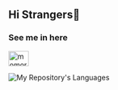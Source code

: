 ## Hi Strangers👋

<h3 align="left">See me in here</h3>
<p align="left">
<a href="https://instagram.com/momoriouht" target="blank"><img align="center" src="https://raw.githubusercontent.com/rahuldkjain/github-profile-readme-generator/master/src/images/icons/Social/instagram.svg" alt="momoriouht" height="30" width="40" /></a>
</p>

![My Repository's Languages](https://github-readme-stats.vercel.app/api/top-langs/?username=MomorioUHT&layout=compact&langs_count=10)
